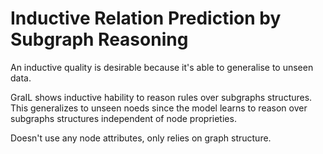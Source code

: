 # Inductive Relation Prediction by Subgraph Reasoning

An inductive quality is desirable because it's able to generalise to unseen data. 

GraIL shows inductive hability to reason rules over subgraphs structures. This generalizes to unseen noeds since the model learns to reason over subgraphs structures independent of node proprieties.

Doesn't use any node attributes, only relies on graph structure.